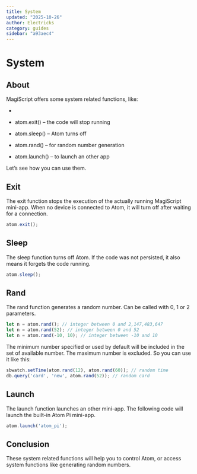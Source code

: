 ```yaml
---
title: System
updated: "2025-10-26"
author: Electricks
category: guides
sidebar: "a93aec4"
---
```


# System

## About

MagiScript offers some system related functions, like:

-

- atom.exit() – the code will stop running

- atom.sleep() – Atom turns off

- atom.rand() – for random number generation

- atom.launch() – to launch an other app

Let’s see how you can use them.

## Exit

The exit function stops the execution of the actually running MagiScript mini-app. When no device is connected to Atom, it will turn off after waiting for a connection.

```javascript
atom.exit();
```

## Sleep

The sleep function turns off Atom. If the code was not persisted, it also means it forgets the code running.

```javascript
atom.sleep();
```

## Rand

The rand function generates a random number. Can be called with 0, 1 or 2 parameters.

```javascript
let n = atom.rand(); // integer between 0 and 2,147,483,647
let n = atom.rand(52); // integer between 0 and 52
let n = atom.rand(-10, 10); // integer between -10 and 10
```

The minimum number specified or used by default will be included in the set of available number. The maximum number is excluded. So you can use it like this:

```javascript
sbwatch.setTime(atom.rand(12), atom.rand(60)); // random time
db.query('card', 'new', atom.rand(52)); // random card
```

## Launch

The launch function launches an other mini-app. The following code will launch the built-in Atom Pi mini-app.

```javascript
atom.launch('atom_pi');
```

## Conclusion

These system related functions will help you to control Atom, or access system functions like generating random numbers.